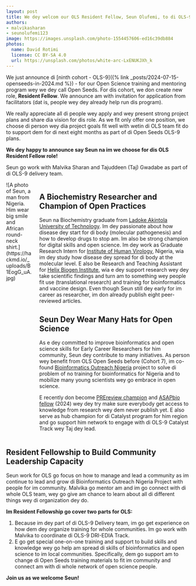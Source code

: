 ```yaml
---
layout: post
title: We dey welcom our OLS Resident Fellow, Seun Olufemi, to di OLS-9 Delivery Team
authors:
- malvikasharan
- seunolufemi123
image: https://images.unsplash.com/photo-1554457606-ed16c39db884
photos:
  name: David Rotimi
  license: CC BY-SA 4.0
  url: https://unsplash.com/photos/white-arc-LxENUKJXh_k
---
```


We just announce di [ninth cohort - OLS-9]({% link _posts/2024-07-15-openseeds-in-2024.md %}) - for our Open Science training and mentoring program wey we dey call Open Seeds. For dis cohort, we don create new role, **Resident Fellow**. We announce am with invitation for application from facilitators (dat is, people wey dey already help run dis program).

We really appreciate all di people wey apply and wey present strong project plans and share dia vision for dis role. As we fit only offer one position, we choose di person wey dia project goals fit well with wetin di OLS team fit do to support dem for di next eight months as part of di Open Seeds OLS-9 plans.


**We dey happy to announce say Seun na im we choose for dis OLS Resident Fellow role!**

Seun go work with Malvika Sharan and Tajuddeen (Taj) Gwadabe as part of di OLS-9 delivery team.

<div class="columns">
  <div class="column is-4" markdown="1">
  ![A photo of Seun, a man from Nigeria. Him wear big smile and African round-neck shirt.](https://hackmd.io/_uploads/B1EogG_uA.jpg)
  </div>
  <div class="column" markdown="1">

## A Biochemistry Researcher and Champion of Open Practices
Seun na Biochemistry graduate from [Ladoke Akintola University of Technology](https://www.lautech.edu.ng/). Im dey passionate about how disease dey start for di body (molecular pathogenesis) and how to develop drugs to stop am.
Im also be strong champion for digital skills and open science.
Im dey work as Graduate Research Intern for [Institute of Human Virology](https://ihvnigeria.org/), Nigeria, wia im dey study how disease dey spread for di body at the molecular level.
E also be Research and Teaching Assistant for [Helix Biogen Institute](https://www.helixbiogeninstitute.org/), wia e dey support research wey dey take scientific findings and turn am to something wey people fit use (translational research) and training for bioinformatics and vaccine design.
Even though Seun still dey early for im career as researcher, im don already publish eight peer-reviewed articles.

## Seun Dey Wear Many Hats for Open Science
As e dey committed to improve bioinformatics and open science skills for Early Career Researchers for him community, Seun dey contribute to many initiatives. As person wey benefit from OLS Open Seeds before (Cohort 7), im co-found [Bioinformatics Outreach Nigeria](https://github.com/seunolufemi123/Bioinformatics-Outreach-Nigeria) project to solve di problem of no training for bioinformatics for Nigeria and to mobilize many young scientists wey go embrace in open science.

E recently don become [PREreview champion](https://prereview.org/) and [ASAPbio fellow](https://asapbio.org/) (2024) wey dey try make sure everybody get access to knowledge from research wey dem never publish yet.
E also serve as hub champion for di Catalyst program for him region and go support him network to engage with di OLS-9 Catalyst Track wey Taj dey lead.
</div>
</div>

## Resident Fellowship to Build Community Leadership Capacity
Seun work for OLS go focus on how to manage and lead a community as im continue to lead and grow di Bioinformatics Outreach Nigeria Project with people for im community. Malvika go mentor am and im go connect with di whole OLS team, wey go give am chance to learn about all di different things wey di organization dey do.

**Im Resident Fellowship go cover two parts for OLS:**

1. Because im dey part of di OLS-9 Delivery team, im go get experience on how dem dey organize training for whole communities. Im go work with Malvika to coordinate di OLS-9 DRI-EDIA Track.
2. E go get special one-on-one training and support to build skills and knowledge wey go help am spread di skills of bioinformatics and open science to im local communities. Specifically, dem go support am to change di Open Seeds training materials to fit im community and connect am with di whole network of open science people.

**Join us as we welcome Seun!**
